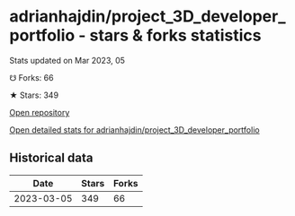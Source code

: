 # adrianhajdin/project_3D_developer_portfolio - stars & forks statistics

Stats updated on Mar 2023, 05

☋ Forks: 66

★ Stars: 349

[Open repository](https://github.com/adrianhajdin/project_3D_developer_portfolio)

[Open detailed stats for adrianhajdin/project_3D_developer_portfolio](https://reviewgithub.com/rep/adrianhajdin/project_3D_developer_portfolio)

## Historical data
| Date | Stars | Forks |
|------|-------|-------|
| 2023-03-05 | 349 | 66 | 

